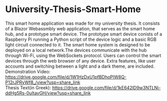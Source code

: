 # University-Thesis-Smart-Home
This smart home application was made for my university thesis. It consists of a Blazor Webassmbly web application, that serves as the smart home hub, and a prototype smart device. The prototype smart device conists of a Raspberry Pi running a Python script of the device logic and a basic RGB light circuit connected to it. The smart home system is designed to be deployed on a local network.The devices communicate with the hub through Wi-Fi, using the WebSockets protocol. Users can control the smart devices through the web browser of any device. Extra features, like user accounts and switching between a light and a dark theme, are included.
<br />Demonstration Video: https://drive.google.com/file/d/1W1HzDxU1pfBDhoPlW8Q-P12rJPRvWf8_/view?usp=share_link
<br />Thesis Text(in Greek): https://drive.google.com/file/d/1kE642lD9w3NTLNi-ddHg5Rs-0ultavGH/view?usp=share_link
